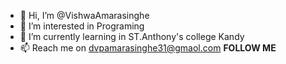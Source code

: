 - 👋 Hi, I’m @VishwaAmarasinghe
- 👀 I’m interested in Programing
- 🌱 I’m currently learning in ST.Anthony's college Kandy
- 📫 Reach me on dvpamarasinghe31@gmaol.com
<b>FOLLOW ME</b>
<!---
VishwaAmarasinghe/VishwaAmarasinghe is a ✨ special ✨ repository because its `README.md` (this file) appears on your GitHub profile.
You can click the Preview link to take a look at your changes.
--->

